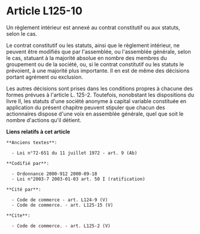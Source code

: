 # Article L125-10

Un règlement intérieur est annexé au contrat constitutif ou aux statuts, selon le cas. 

Le contrat constitutif ou les statuts, ainsi que le règlement intérieur, ne peuvent être modifiés que par l'assemblée, ou
l'assemblée générale, selon le cas, statuant à la majorité absolue en nombre des membres du groupement ou de la société, ou,
si le contrat constitutif ou les statuts le prévoient, à une majorité plus importante. Il en est de même des décisions
portant agrément ou exclusion. 

Les autres décisions sont prises dans les conditions propres à chacune des formes prévues à l'article L. 125-2. Toutefois,
nonobstant les dispositions du livre II, les statuts d'une société anonyme à capital variable constituée en application du
présent chapitre peuvent stipuler que chacun des actionnaires dispose d'une voix en assemblée générale, quel que soit le
nombre d'actions qu'il détient.

**Liens relatifs à cet article**

	**Anciens textes**:

	  - Loi n°72-651 du 11 juillet 1972 - art. 9 (Ab)

	**Codifié par**:

	  - Ordonnance 2000-912 2000-09-18
	  - Loi n°2003-7 2003-01-03 art. 50 I (ratification)

	**Cité par**:

	  - Code de commerce - art. L124-9 (V)
	  - Code de commerce. - art. L125-15 (V)

	**Cite**:

	  - Code de commerce. - art. L125-2 (V)
